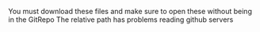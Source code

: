 You must download these files and make sure to open these without being in the GitRepo
  The relative path has problems reading github servers
